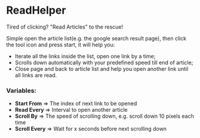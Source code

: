 # ReadHelper

Tired of clicking? "Read Articles" to the rescue!

Simple open the article list(e.g. the google search result page), then click the tool icon and press start, it will help you:
- Iterate all the links inside the list, open one link by a time;
- Scrolls down automatically with your predefined speed till end of article;
- Close page and back to article list and help you open another link until all links are read.

### Variables:
* **Start From** => The index of next link to be opened
* **Read Every** => Interval to open another article
* **Scroll By** => The speed of scrolling down, e.g. scroll down 10 pixels each time
* **Scroll Every** => Wait for x seconds before next scrolling down

